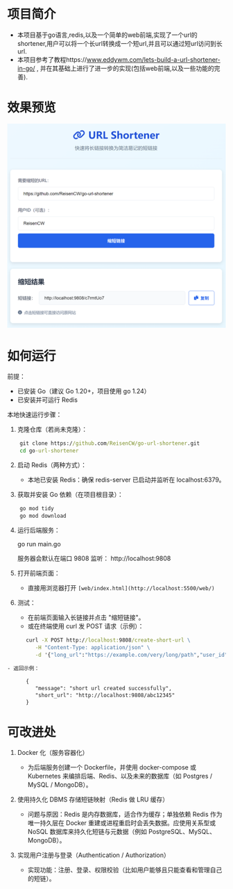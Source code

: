 # 项目简介
* 本项目基于go语言,redis,以及一个简单的web前端,实现了一个url的shortener,用户可以将一个长url转换成一个短url,并且可以通过短url访问到长url.
* 本项目参考了教程https://www.eddywm.com/lets-build-a-url-shortener-in-go/ , 并在其基础上进行了进一步的实现(包括web前端,以及一些功能的完善).

# 效果预览

![alt text](image.png)

# 如何运行

前提：

- 已安装 Go（建议 Go 1.20+，项目使用 go 1.24）
- 已安装并可运行 Redis

本地快速运行步骤：

1. 克隆仓库（若尚未克隆）：
```cmd
	git clone https://github.com/ReisenCW/go-url-shortener.git
	cd go-url-shortener
```

2. 启动 Redis（两种方式）：

	- 本地已安装 Redis：确保 redis-server 已启动并监听在 localhost:6379。

3. 获取并安装 Go 依赖（在项目根目录）：
```cmd
	go mod tidy
	go mod download
```

4. 运行后端服务：

	go run main.go

	服务器会默认在端口 9808 监听： http://localhost:9808

5. 打开前端页面：

	- 直接用浏览器打开 `[web/index.html](http://localhost:5500/web/)`

6. 测试：

	- 在前端页面输入长链接并点击 "缩短链接"。
	- 或在终端使用 curl 发 POST 请求（示例）：
```cmd
	  curl -X POST http://localhost:9808/create-short-url \
		 -H "Content-Type: application/json" \
		 -d '{"long_url":"https://example.com/very/long/path","user_id":"tester"}'
```
	- 返回示例：
```
	  {
		 "message": "short url created successfully",
		 "short_url": "http://localhost:9808/abc12345"
	  }
```
# 可改进处

1) Docker 化（服务容器化）

	 - 为后端服务创建一个 Dockerfile，并使用 docker-compose 或 Kubernetes 来编排后端、Redis、以及未来的数据库（如 Postgres / MySQL / MongoDB）。
	
2) 使用持久化 DBMS 存储短链映射（Redis 做 LRU 缓存）

	 - 问题与原因：Redis 是内存数据库，适合作为缓存；单独依赖 Redis 作为唯一持久层在 Docker 重建或进程重启时会丢失数据。应使用关系型或 NoSQL 数据库来持久化短链与元数据（例如 PostgreSQL、MySQL、MongoDB）。

3) 实现用户注册与登录（Authentication / Authorization）

	 - 实现功能：注册、登录、权限校验（比如用户能够且只能查看和管理自己的短链）。



